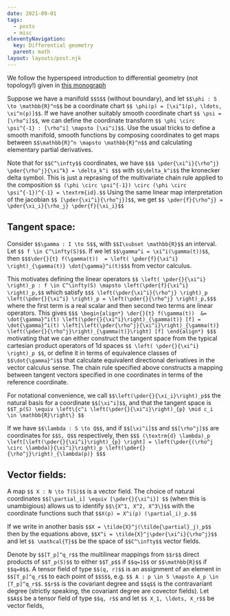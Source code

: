 ```yaml
---
date: 2021-09-01
tags:
  - posts
  - misc
eleventyNavigation:
  key: Differential geometry
  parent: math
layout: layouts/post.njk
---
```


We follow the hyperspeed introduction to differential geometry (not topology!) given in [this monograph](https://bookstore.ams.org/mmono-191)

Suppose we have a manifold `$$S$$` (without boundary), and let `$$\phi : S \to \mathbb{R}^n$$` be 
a coordinate chart `$$ \phi(p) = [\xi^1(p), \ldots, \xi^n(p)]$$`. 
If we have another suitably smooth coordinate chart `$$ \psi = [\rho^i]$$`,
we can define the coordinate transform `$$ \phi \circ \psi^{-1} : [\rho^i] \mapsto [\xi^i]$$`.
Use the usual tricks to define a smooth manifold, smooth functions by composing coordinates to get
maps between `$$\mathbb{R}^n \mapsto \mathbb{R}^n$$` and calculating elementary partial derivatives.

Note that for `$$C^\infty$$` coordinates, we have 
`$$$ \pder{\xi^i}{\rho^j} \pder{\rho^j}{\xi^k} = \delta_k^i $$$` 
with `$$\delta_k^i$$` the kronecker delta symbol.
This is just a reprasing of the multivariate chain rule applied to the 
composition `$$ (\phi \circ \psi^{-1}) \circ (\phi \circ \psi^{-1})^{-1} = \textrm{id}.$$`
Using the same linear map interpretation of the jacobian `$$ [\pder{\xi^i}{\rho^j}]$$`,
we get `$$ \pder{f}{\rho^j} = \pder{\xi_i}{\rho_j} \pder{f}{\xi_i}$$`


## Tangent space:
Consider `$$\gamma : I \to S$$`, with `$$I\subset \mathbb{R}$$` an interval. Let `$$ f \in C^\infty(S)$$`.
If we let `$$\gamma^i = \xi^i(\gamma(t))$$`, then `$$$\der{}{t} f(\gamma(t))  = \left( \pder{f}{\xi^i} \right)_{\gamma(t)} \dot{\gamma}^i(t)$$$`
from vector calculus.

This motivates defining the linear operators 
`$$ \left( \pder{}{\xi^i} \right)_p : f \in C^\infty(S) \mapsto \left(\pder{f}{\xi^i} \right)_p,$$`
which satisfy
`$$$ \left(\pder{\xi^i}{\rho^j} \right)_p  \left(\pder{}{\xi^i} \right)_p = \left(\pder{}{\rho^j} \right)_p,$$$`
where the first term is a real scalar and then second two terms are linear operators. This gives
`$$$
\begin{align*}
\der{}{t} f(\gamma(t))  &= \dot{\gamma}^i(t) \left(\pder{}{\xi^i}\right)_{\gamma(t)} [f] = \dot{\gamma}^i(t) \left[\left(\pder{\rho^j}{\xi^i}\right)_{\gamma(t)} \left(\pder{}{\rho^j}\right)_{\gamma(t)}\right] [f]
\end{align*}
$$$`
motivating that we can either construct the tangent space from the typical cartesian product operators of 1d spaces
`$$ \left( \pder{}{\xi^i} \right)_p $$`,
or define it in terms of equivalence classes of `$$\dot{\gamma}^i$$` that calculate equivalent directional derivatives
in the vector calculus sense. The chain rule specified above constructs a mapping between tangent vectors
specified in one coordinates in terms of the reference coordinate.

For notational convenience, we call `$$\left(\pder{}{\xi_i}\right)_p$$` the natural basis for 
a coordinate `$$[\xi^i]$$`, and that the tangent space is `$$T_p(S) \equiv \left\{c^i \left(\pder{}{\xi^i}\right)_{p} \mid c_i \in \mathbb{R}\right\} $$`

If we have `$$\lambda : S \to Q$$`, and if `$$[\xi^i]$$` and `$$[\rho^j]$$` are coordinates for `$$S, Q$$` respectively, then
`$$$
(\textrm{d} \lambda)_p \left[\left(\pder{}{\xi^i}\right)_{p} \right] = \left(\pder{(\rho^j \circ \lambda)}{\xi^i}\right)_p \left(\pder{}{\rho^j}\right)_{\lambda(p)}
$$$`

## Vector fields:
A map `$$ X : N \to T(S)$$` is a vector field. The choice of natural coordinates `$$[\partial_i] \equiv [\pder{}{\xi^i}] $$` (when this is unambigious)
allows us to identify `$$\{X^1, X^2, X^3\}$$` with the coordinate functions such that `$$X(p) = X^i(p) (\partial_i)_p.$$`

If we write in another basis `$$X = \tilde{X}^j(\tilde{\partial}_j)_p$$` then by the equations above,
`$$X^i = \tilde{X}^j\pder{\xi^i}{\rho^j}$$` and let `$$ \mathcal{T}$$` be the space of `$$C^\infty$$` vector fields. 

Denote by `$$[T_p]^q_r$$` the multilinear mappings from `$$r$$` direct products of `$$T_p(S)$$` 
to either `$$T_p$$` if `$$q=1$$` or `$$\mathbb{R}$$` if `$$q=0$$`. A tensor field of type `$$(q, r)$$`
is an assignment of an element in `$$[T_p]^q_r$$` to each point of `$$S$$`, e.g. `$$ A : p \in S \mapsto A_p \in [T_p]^q_r$$`.
`$$r$$` is the covariant degree and `$$q$$` is the contravariant degree (strictly speaking, the covariant degree are covector fields).
Let `$$A$$` be a tensor field of type `$$q, r$$` and let `$$ X_1, \ldots, X_r$$` be vector fields,

